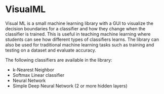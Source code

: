 # VisualML
Visual ML is a small machine learning library with a GUI to visualize the decision boundaries for a classifier and how they change when the classifier is trained. This is useful in teaching machine learning where students can see how different types of classifiers learns. The library can also be used for traditional machine learning tasks such as training and testing on a dataset and evaluate accuracy.

The following classifiers are available in the library:
- k-Nearest Neighbor
- Softmax Linear classifier
- Neural Network
- Simple Deep Neural Network (2 or more hidden layers)
